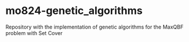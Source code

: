 # mo824-genetic_algorithms
Repository with the implementation of genetic algorithms for the MaxQBF problem with Set Cover
